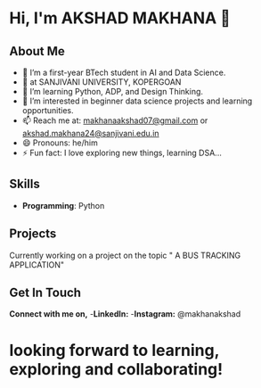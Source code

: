 # Hi, I'm AKSHAD MAKHANA 👋

## About Me

- 👀 I’m a first-year BTech student in AI and Data Science.
- 📍 at SANJIVANI UNIVERSITY, KOPERGOAN 
- 🌱 I’m learning Python, ADP, and Design Thinking.
- 💞️ I’m interested in beginner data science projects and learning opportunities.
- 📫 Reach me at: makhanaakshad07@gmail.com or akshad.makhana24@sanjivani.edu.in
- 😄 Pronouns: he/him 
- ⚡ Fun fact: I love exploring new things, learning DSA...

## Skills

- **Programming**: Python

## Projects

Currently working on a project on the topic " A BUS TRACKING APPLICATION"

## Get In Touch

**Connect with me on,**
-**LinkedIn:** 
-**Instagram:** @makhanakshad



# looking forward to learning, exploring and collaborating!



<!---
AKSHAD-MAKHANA/AKSHAD-MAKHANA is a ✨ special ✨ repository because its `README.md` (this file) appears on your GitHub profile.
You can click the Preview link to take a look at your changes.
--->
